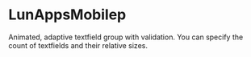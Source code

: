 # LunAppsMobilep
Animated, adaptive textfield group with validation. You can specify the count of textfields and their relative sizes.
